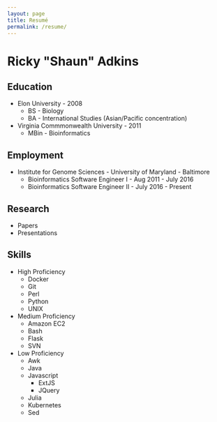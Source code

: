 ```yaml
---
layout: page
title: Resumé
permalink: /resume/
---
```


# Ricky "Shaun" Adkins

## Education
* Elon University - 2008
  * BS - Biology
  * BA - International Studies (Asian/Pacific concentration)
* Virginia Commmonwealth University - 2011
  * MBin - Bioinformatics

## Employment
* Institute for Genome Sciences - University of Maryland - Baltimore
  * Bioinformatics Software Engineer I - Aug 2011 - July 2016
  * Bioinformatics Software Engineer II - July 2016 - Present

## Research
* Papers
* Presentations

## Skills
* High Proficiency
  * Docker
  * Git
  * Perl
  * Python
  * UNIX
* Medium Proficiency
  * Amazon EC2
  * Bash
  * Flask
  * SVN
* Low Proficiency
  * Awk
  * Java
  * Javascript
    * ExtJS
    * JQuery
  * Julia
  * Kubernetes
  * Sed
